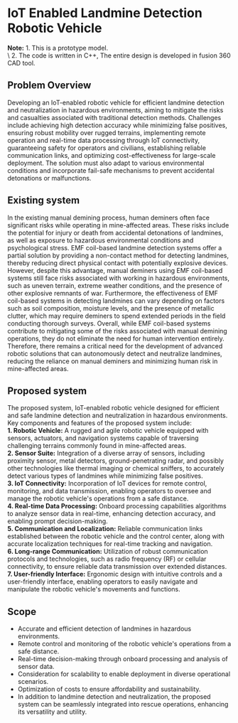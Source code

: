 # IoT Enabled Landmine Detection Robotic Vehicle
**Note:**   1. This is a prototype model. \
\           2. The code is written in C++, The entire design is developed in fusion 360 CAD tool.              
## Problem Overview
Developing an IoT-enabled robotic vehicle for efficient landmine detection and neutralization in hazardous environments, aiming to mitigate the risks and casualties associated with traditional detection methods. Challenges include achieving high detection accuracy while minimizing false positives, ensuring robust mobility over rugged terrains, implementing remote operation and real-time data processing through IoT connectivity, guaranteeing safety for operators and civilians, establishing reliable communication links, and optimizing cost-effectiveness for large-scale deployment. The solution must also adapt to various environmental conditions and incorporate fail-safe mechanisms to prevent accidental detonations or malfunctions.

## Existing system
In the existing manual demining process, human deminers often face significant risks while operating in mine-affected areas. These risks include the potential for injury or death from accidental detonations of landmines, as well as exposure to hazardous environmental conditions and psychological stress. EMF coil-based landmine detection systems offer a partial solution by providing a non-contact method for detecting landmines, thereby reducing direct physical contact with potentially explosive devices. However, despite this advantage, manual deminers using EMF coil-based systems still face risks associated with working in hazardous environments, such as uneven terrain, extreme weather conditions, and the presence of other explosive remnants of war. Furthermore, the effectiveness of EMF coil-based systems in detecting landmines can vary depending on factors such as soil composition, moisture levels, and the presence of metallic clutter, which may require deminers to spend extended periods in the field conducting thorough surveys. Overall, while EMF coil-based systems contribute to mitigating some of the risks associated with manual demining operations, they do not eliminate the need for human intervention entirely. Therefore, there remains a critical need for the development of advanced robotic solutions that can autonomously detect and neutralize landmines, reducing the reliance on manual deminers and minimizing human risk in mine-affected areas.

## Proposed system
The proposed system, IoT-enabled robotic vehicle designed for efficient and safe landmine detection and neutralization in hazardous environments. Key components and features of the proposed system include: \
**1. Robotic Vehicle:** A rugged and agile robotic vehicle equipped with sensors, actuators, and navigation systems capable of traversing challenging terrains commonly found in mine-affected areas. \
**2. Sensor Suite:** Integration of a diverse array of sensors, including proximity sensor, metal detectors, ground-penetrating radar, and possibly other technologies like thermal imaging or chemical sniffers, to accurately detect various types of landmines while minimizing false positives. \
**3. IoT Connectivity:** Incorporation of IoT devices for remote control, monitoring, and data transmission, enabling operators to oversee and manage the robotic vehicle's operations from a safe distance. \
**4. Real-time Data Processing:** Onboard processing capabilities algorithms to analyze sensor data in real-time, enhancing detection accuracy, and enabling prompt decision-making. \
**5. Communication and Localization:** Reliable communication links established between the robotic vehicle and the control center, along with accurate localization techniques for real-time tracking and navigation. \
**6. Long-range Communication:** Utilization of robust communication protocols and technologies, such as radio frequency (RF) or cellular connectivity, to ensure reliable data transmission over extended distances. \
**7. User-friendly Interface:** Ergonomic design with intuitive controls and a user-friendly interface, enabling operators to easily navigate and manipulate the robotic vehicle's movements and functions. 

## Scope
* Accurate and efficient detection of landmines in hazardous environments.
* Remote control and monitoring of the robotic vehicle's operations from a safe distance.
* Real-time decision-making through onboard processing and analysis of sensor data.
* Consideration for scalability to enable deployment in diverse operational scenarios.
* Optimization of costs to ensure affordability and sustainability.
* In addition to landmine detection and neutralization, the proposed system can be seamlessly integrated into rescue operations, enhancing its versatility and utility.
